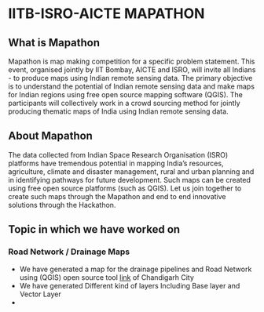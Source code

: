# IITB-ISRO-AICTE MAPATHON

## What is Mapathon
Mapathon is map making competition for a specific problem statement. This event, organised jointly by IIT Bombay, AICTE and ISRO, will invite all Indians - to produce maps using Indian remote sensing data. The primary objective is to understand the potential of Indian remote sensing data and make maps for Indian regions using free open source mapping software (QGIS). The participants will collectively work in a crowd sourcing method for jointly producing thematic maps of India using Indian remote sensing data.

## About Mapathon
The data collected from Indian Space Research Organisation (ISRO) platforms have tremendous potential in mapping India’s resources, agriculture, climate and disaster management, rural and urban planning and in identifying pathways for future development. Such maps can be created using free open source platforms (such as QGIS). Let us join together to create such maps through the Mapathon and end to end innovative solutions through the Hackathon.

## Topic in which we have worked on
### Road Network / Drainage Maps
- We have generated a map for the drainage pipelines and Road Network using (QGIS) open source tool [link](https://github.com/qgis) of Chandigarh City
- We have generated Different kind of layers Including Base layer and Vector Layer
- 
